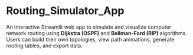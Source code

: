 # Routing_Simulator_App
An interactive Streamlit web app to simulate and visualize computer network routing using **Dijkstra (OSPF)** and **Bellman-Ford (RIP)** algorithms. Users can build their own topologies, view path animations, generate routing tables, and export data.
